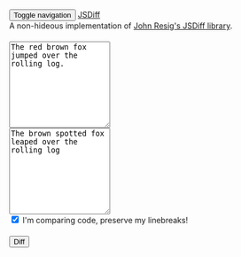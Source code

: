 <!-- Bootstrap core CSS -->
<link href="/css/jsdiff/assets/css/bootstrap.min.css" rel="stylesheet" />
<link
	href="/css/jsdiff/assets/css/bootstrap-theme.min.css"
	rel="stylesheet"
/>

<style>
	body {
		padding-top: 60px;
	}
	#inputs,
	#submit,
	#result {
		margin-top: 20px;
	}
	#result {
		font-family: "Consolas", monospace;
		font-size: 1.6em;
	}
	del {
		background: #ffe6e6;
		padding: 2px;
	}
	ins {
		background: #e6ffe6;
		padding: 2px;
	}
</style>

<div class="navbar navbar-inverse navbar-fixed-top" role="navigation">
	<div class="container">
		<div class="navbar-header">
			<button
				type="button"
				class="navbar-toggle"
				data-toggle="collapse"
				data-target=".navbar-collapse"
			>
				<span class="sr-only">Toggle navigation</span>
				<span class="icon-bar"></span>
				<span class="icon-bar"></span>
				<span class="icon-bar"></span>
			</button>
			<a class="navbar-brand" href="#">JSDiff</a>
		</div>
		<!--/.nav-collapse -->
	</div>
</div>

<div class="container">
	<div class="row">
		<div class="col-xs-12">
			A non-hideous implementation of
			<a href="http://ejohn.org/projects/javascript-diff-algorithm/"
				>John Resig's JSDiff library</a
			>.
		</div>
	</div>

<div class="row" id="inputs">
<div class="col-xs-6">
	<textarea rows="10" class="form-control" id="left">The red brown fox jumped over the rolling log.</textarea>
</div>
<div class="col-xs-6">
<textarea rows="10" class="form-control" id="right">The brown spotted fox leaped over the rolling log</textarea>
</div>
</div>

<div class="row">
<div class="col-xs-6 col-xs-offset-3">
	<label
		><input type="checkbox" id="isCode" value="1" checked="checked" />
		I'm comparing code, preserve my linebreaks!</label>
</div>
</div>
<div class="row">
<div class="col-xs-12">
	<button
		type="button"
		class="form-control btn btn-warning"
		id="submit">
		<span class="glyphicon glyphicon-fire"></span> Diff
	</button>
</div>
</div>

<div class="row">
<div class="col-xs-12" id="result"></div>
</div>

</div>

<script src="https://code.jquery.com/jquery-1.10.2.min.js"></script>
<script src="/css/jsdiff/assets/js/bootstrap.min.js"></script>
<script src="/css/jsdiff/assets/js/jsdiff.js"></script>
<script src="/css/jsdiff/assets/js/jsdiff-client.js"></script>

<script>
	(function (i, s, o, g, r, a, m) {
		i["GoogleAnalyticsObject"] = r;
		(i[r] =
			i[r] ||
			function () {
				(i[r].q = i[r].q || []).push(arguments);
			}),
			(i[r].l = 1 * new Date());
		(a = s.createElement(o)), (m = s.getElementsByTagName(o)[0]);
		a.async = 1;
		a.src = g;
		m.parentNode.insertBefore(a, m);
	})(
		window,
		document,
		"script",
		"//www.google-analytics.com/analytics.js",
		"ga"
	);
	ga("create", "UA-2284831-6", "fusiongrokker.com");
	ga("send", "pageview");
</script>
